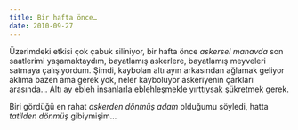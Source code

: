 ```yaml
---
title: Bir hafta önce…
date: 2010-09-27
---
```


Üzerimdeki etkisi çok çabuk siliniyor, bir hafta önce *askersel manavda*
son saatlerimi yaşamaktaydım, bayatlamış askerlere, bayatlamış meyveleri
satmaya çalışıyordum. Şimdi, kaybolan altı ayın arkasından ağlamak
geliyor aklıma bazen ama gerek yok, neler kayboluyor askeriyenin
çarkları arasında… Altı ay ebleh insanlarla eblehleşmekle yırttıysak
şükretmek gerek.

Biri gördüğü en rahat *askerden dönmüş adam* olduğumu söyledi, hatta
*tatilden dönmüş* gibiymişim…


